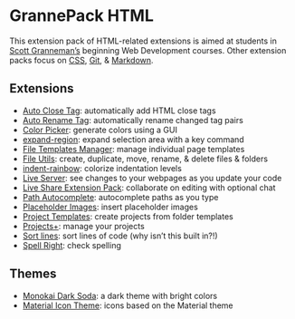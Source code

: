 # GrannePack HTML

This extension pack of HTML-related extensions is aimed at students in [Scott Granneman’s](https://www.granneman.com) beginning Web Development courses. Other extension packs focus on [CSS](https://marketplace.visualstudio.com/items?itemName=granneman.grannepack-css), [Git](https://marketplace.visualstudio.com/items?itemName=granneman.grannepack-git), & [Markdown](https://marketplace.visualstudio.com/items?itemName=granneman.grannepack-markdown).

## Extensions

* [Auto Close Tag](https://marketplace.visualstudio.com/items?itemName=formulahendry.auto-close-tag): automatically add HTML close tags
* [Auto Rename Tag](https://marketplace.visualstudio.com/items?itemName=formulahendry.auto-rename-tag): automatically rename changed tag pairs
* [Color Picker](https://marketplace.visualstudio.com/items?itemName=anseki.vscode-color): generate colors using a GUI
* [expand-region](https://marketplace.visualstudio.com/items?itemName=letrieu.expand-region): expand selection area with a key command
* [File Templates Manager](https://marketplace.visualstudio.com/items?itemName=3axap4eHko.file-templates-manager): manage individual page templates
* [File Utils](https://marketplace.visualstudio.com/items?itemName=sleistner.vscode-fileutils): create, duplicate, move, rename, & delete files & folders
* [indent-rainbow](https://marketplace.visualstudio.com/items?itemName=oderwat.indent-rainbow): colorize indentation levels
* [Live Server](https://marketplace.visualstudio.com/items?itemName=ritwickdey.LiveServer): see changes to your webpages as you update your code
* [Live Share Extension Pack](https://marketplace.visualstudio.com/items?itemName=MS-vsliveshare.vsliveshare-pack): collaborate on editing with optional chat
* [Path Autocomplete](https://marketplace.visualstudio.com/items?itemName=ionutvmi.path-autocomplete): autocomplete paths as you type
* [Placeholder Images](https://marketplace.visualstudio.com/items?itemName=JakeWilson.vscode-placeholder-images): insert placeholder images
* [Project Templates](https://marketplace.visualstudio.com/items?itemName=cantonios.project-templates): create projects from folder templates
* [Projects+](https://marketplace.visualstudio.com/items?itemName=fabiospampinato.vscode-projects-plus): manage your projects
* [Sort lines](https://marketplace.visualstudio.com/items?itemName=Tyriar.sort-lines): sort lines of code (why isn’t this built in?!)
* [Spell Right](https://marketplace.visualstudio.com/items?itemName=ban.spellright): check spelling

## Themes

* [Monokai Dark Soda](https://marketplace.visualstudio.com/items?itemName=AdamCaviness.theme-monokai-dark-soda): a dark theme with bright colors
* [Material Icon Theme](https://marketplace.visualstudio.com/items?itemName=PKief.material-icon-theme): icons based on the Material theme
